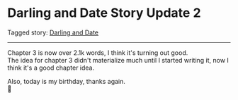 # Darling and Date Story Update 2

Tagged story: [Darling and Date](https://www.fimfiction.net/story/539654/darling-and-date)

***

Chapter 3 is now over 2.1k words, I think it's turning out good.  
The idea for chapter 3 didn't materialize much until I started writing it, now I think it's a good chapter idea.

Also, today is my birthday, thanks again.  
🎂
